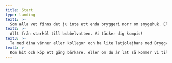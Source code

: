 ```yaml
---
title: Start
type: landing
text1: >-
  Som alla vet finns det ju inte ett enda bryggeri norr om smygehuk. Eller vänta nu. Det gör det ju faktiskt. Det finns till och med bryggerier norr om Gävle. Gasp! Jo, det är säkert! Hör och häpna! Bryggverket är ett dom bryggerierna som ligger i Norrland, i Umeå närmare bestämt, och gör schjuuukt bra öl. Allt från ren enkel lager via choklad stouts till dubbel New England IPOR med oekonomiska mängder humle i.
text2: >-
  Allt från starköl till bubbelvatten. Vi täcker dig kompis!
text3: >-
  Ta med dina vänner eller kollegor och ha lite latjolajbans med Bryggverket.
text4: >-
  Kom hit och köp ett gäng bärkare, eller om du är lat så kommer vi till dig.
---
```

